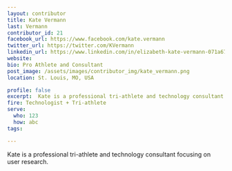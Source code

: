 ```yaml
---
layout: contributor
title: Kate Vermann
last: Vermann
contributor_id: 21
facebook_url: https://www.facebook.com/kate.vermann
twitter_url: https://twitter.com/KVermann
linkedin_url: https://www.linkedin.com/in/elizabeth-kate-vermann-071a671b/
website: 
bio: Pro Athlete and Consultant
post_image: /assets/images/contributor_img/kate_vermann.png
location: St. Louis, MO, USA

profile: false
excerpt:  Kate is a professional tri-athlete and technology consultant focusing on user research.
fire: Technologist + Tri-athlete
serve:
  who: 123
  how: abc
tags:

---
```

Kate is a professional tri-athlete and technology consultant focusing on user research.